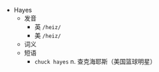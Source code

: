 - Hayes
  - 发音
    - 英 `/heiz/`
    - 美 `/heiz/`
  - 词义
  - 短语
    - `chuck hayes` n. 查克海耶斯（美国篮球明星） 
